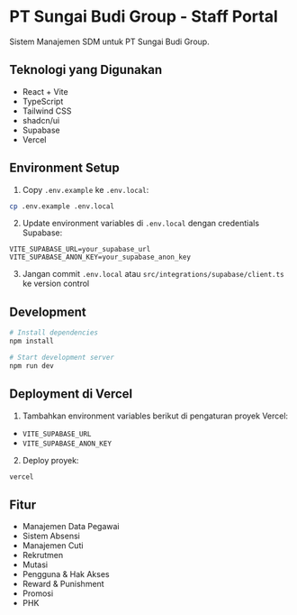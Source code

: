 # PT Sungai Budi Group - Staff Portal

Sistem Manajemen SDM untuk PT Sungai Budi Group.

## Teknologi yang Digunakan

- React + Vite
- TypeScript
- Tailwind CSS
- shadcn/ui
- Supabase
- Vercel

## Environment Setup

1. Copy `.env.example` ke `.env.local`:
```bash
cp .env.example .env.local
```

2. Update environment variables di `.env.local` dengan credentials Supabase:
```env
VITE_SUPABASE_URL=your_supabase_url
VITE_SUPABASE_ANON_KEY=your_supabase_anon_key
```

3. Jangan commit `.env.local` atau `src/integrations/supabase/client.ts` ke version control

## Development

```bash
# Install dependencies
npm install

# Start development server
npm run dev
```

## Deployment di Vercel

1. Tambahkan environment variables berikut di pengaturan proyek Vercel:
- `VITE_SUPABASE_URL`
- `VITE_SUPABASE_ANON_KEY`

2. Deploy proyek:
```bash
vercel
```

## Fitur

- Manajemen Data Pegawai
- Sistem Absensi
- Manajemen Cuti
- Rekrutmen
- Mutasi
- Pengguna & Hak Akses
- Reward & Punishment
- Promosi
- PHK
